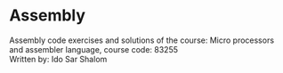 # Assembly 
Assembly code exercises and solutions of the course: Micro processors and assembler language, course code: 83255 <br />
Written by: Ido Sar Shalom <br />
